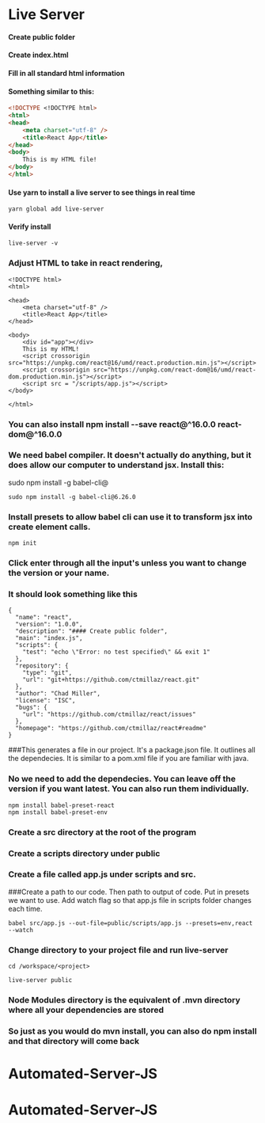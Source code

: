 # Live Server

#### Create public folder

#### Create index.html 

#### Fill in all standard html information

#### Something similar to this:

```html
<!DOCTYPE <!DOCTYPE html>
<html>
<head>
    <meta charset="utf-8" />
    <title>React App</title>
</head>
<body>
    This is my HTML file!
</body>
</html>
```

#### Use yarn to install a live server to see things in real time
```
yarn global add live-server
```
#### Verify install
```
live-server -v
```

### Adjust HTML to take in react rendering, 
```
<!DOCTYPE html>
<html>

<head>
    <meta charset="utf-8" />
    <title>React App</title>
</head>

<body>
    <div id="app"></div>
    This is my HTML!
    <script crossorigin src="https://unpkg.com/react@16/umd/react.production.min.js"></script>
    <script crossorigin src="https://unpkg.com/react-dom@16/umd/react-dom.production.min.js"></script>
    <script src = "/scripts/app.js"></script>
</body>

</html>
```
### You can also install npm install --save react@^16.0.0 react-dom@^16.0.0

### We need babel compiler.  It doesn't actually do anything, but it does allow our computer to understand jsx. Install this:
sudo npm install -g babel-cli@<version>
```
sudo npm install -g babel-cli@6.26.0
```

### Install presets to allow babel cli can use it to transform jsx into create element calls.
```
npm init
```

### Click enter through all the input's unless you want to change the version or your name.
### It should look something like this

```
{
  "name": "react",
  "version": "1.0.0",
  "description": "#### Create public folder",
  "main": "index.js",
  "scripts": {
    "test": "echo \"Error: no test specified\" && exit 1"
  },
  "repository": {
    "type": "git",
    "url": "git+https://github.com/ctmillaz/react.git"
  },
  "author": "Chad Miller",
  "license": "ISC",
  "bugs": {
    "url": "https://github.com/ctmillaz/react/issues"
  },
  "homepage": "https://github.com/ctmillaz/react#readme"
}
```

###This generates a file in our project.  It's a package.json file.  It outlines all the dependecies.  It is similar to a pom.xml file if you are familiar with java.
### No we need to add the dependecies.  You can leave off the version if you want latest.  You can also run them individually.
```
npm install babel-preset-react
npm install babel-preset-env
```

### Create a src directory at the root of the program
### Create a scripts directory under public
### Create a file called app.js under scripts and src.

###Create a path to our code.  Then path to output of code. Put in presets we want to use. Add watch flag so that app.js file in scripts folder changes each time.
```
babel src/app.js --out-file=public/scripts/app.js --presets=env,react --watch
```

### Change directory to your project file and run live-server
```
cd /workspace/<project>
```
```
live-server public
```
### Node Modules directory is the equivalent of .mvn directory where all your dependencies are stored
### So just as you would do mvn install, you can also do npm install and that directory will come back


# Automated-Server-JS
# Automated-Server-JS

